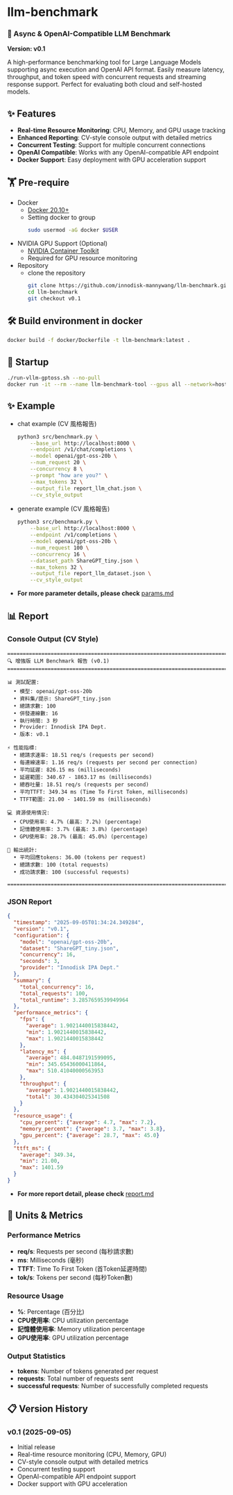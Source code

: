 # llm-benchmark
### 🚀 Async & OpenAI-Compatible LLM Benchmark
**Version: v0.1**

A high-performance benchmarking tool for Large Language Models supporting async execution and OpenAI API format.
Easily measure latency, throughput, and token speed with concurrent requests and streaming response support. Perfect for evaluating both cloud and self-hosted models.

## ✨ Features
- **Real-time Resource Monitoring**: CPU, Memory, and GPU usage tracking
- **Enhanced Reporting**: CV-style console output with detailed metrics
- **Concurrent Testing**: Support for multiple concurrent connections
- **OpenAI Compatible**: Works with any OpenAI-compatible API endpoint
- **Docker Support**: Easy deployment with GPU acceleration support

## 🏋️ Pre-require
* Docker
    * [Docker 20.10+](https://docs.docker.com/engine/install/ubuntu/)
    * Setting docker to group
        ```bash
        sudo usermod -aG docker $USER
        ```
* NVIDIA GPU Support (Optional)
    * [NVIDIA Container Toolkit](https://docs.nvidia.com/datacenter/cloud-native/container-toolkit/install-guide.html)
    * Required for GPU resource monitoring
* Repository
    * clone the repository
      ```bash
      git clone https://github.com/innodisk-mannywang/llm-benchmark.git
      cd llm-benchmark
      git checkout v0.1
      ```
## 🛠️ Build environment in docker
```bash
docker build -f docker/Dockerfile -t llm-benchmark:latest .
```

## 🏁 Startup
```bash
./run-vllm-gptoss.sh --no-pull
docker run -it --rm --name llm-benchmark-tool --gpus all --network=host -v $(pwd):/workspace llm-benchmark bash
```

## ✨ Example
* chat example (CV 風格報告)
    ```bash
    python3 src/benchmark.py \
        --base_url http://localhost:8000 \
        --endpoint /v1/chat/completions \
        --model openai/gpt-oss-20b \
        --num_request 20 \
        --concurrency 8 \
        --prompt "how are you?" \
        --max_tokens 32 \
        --output_file report_llm_chat.json \
        --cv_style_output
    ```
* generate example (CV 風格報告)
    ```bash
    python3 src/benchmark.py \
        --base_url http://localhost:8000 \
        --endpoint /v1/completions \
        --model openai/gpt-oss-20b \
        --num_request 100 \
        --concurrency 16 \
        --dataset_path ShareGPT_tiny.json \
        --max_tokens 32 \
        --output_file report_llm_dataset.json \
        --cv_style_output
    ```
- **For more parameter details, please check** [params.md](docs/params.md)

## 📊 Report

### Console Output (CV Style)
```
================================================================================
🔍 增強版 LLM Benchmark 報告 (v0.1)
================================================================================

📊 測試配置:
  • 模型: openai/gpt-oss-20b
  • 資料集/提示: ShareGPT_tiny.json
  • 總請求數: 100
  • 併發連線數: 16
  • 執行時間: 3 秒
  • Provider: Innodisk IPA Dept.
  • 版本: v0.1

⚡ 性能指標:
  • 總請求速率: 18.51 req/s (requests per second)
  • 每連線速率: 1.16 req/s (requests per second per connection)
  • 平均延遲: 826.15 ms (milliseconds)
  • 延遲範圍: 340.67 - 1863.17 ms (milliseconds)
  • 總吞吐量: 18.51 req/s (requests per second)
  • 平均TTFT: 349.34 ms (Time To First Token, milliseconds)
  • TTFT範圍: 21.00 - 1401.59 ms (milliseconds)

💻 資源使用情況:
  • CPU使用率: 4.7% (最高: 7.2%) (percentage)
  • 記憶體使用率: 3.7% (最高: 3.8%) (percentage)
  • GPU使用率: 28.7% (最高: 45.0%) (percentage)

🎯 輸出統計:
  • 平均回應tokens: 36.00 (tokens per request)
  • 總請求數: 100 (total requests)
  • 成功請求數: 100 (successful requests)

================================================================================
```

### JSON Report
```json
{
  "timestamp": "2025-09-05T01:34:24.349284",
  "version": "v0.1",
  "configuration": {
    "model": "openai/gpt-oss-20b",
    "dataset": "ShareGPT_tiny.json",
    "concurrency": 16,
    "seconds": 3,
    "provider": "Innodisk IPA Dept."
  },
  "summary": {
    "total_concurrency": 16,
    "total_requests": 100,
    "total_runtime": 3.2857659539949964
  },
  "performance_metrics": {
    "fps": {
      "average": 1.9021440015838442,
      "min": 1.9021440015838442,
      "max": 1.9021440015838442
    },
    "latency_ms": {
      "average": 484.0487191599095,
      "min": 345.65436000411864,
      "max": 510.41040000563953
    },
    "throughput": {
      "average": 1.9021440015838442,
      "total": 30.434304025341508
    }
  },
  "resource_usage": {
    "cpu_percent": {"average": 4.7, "max": 7.2},
    "memory_percent": {"average": 3.7, "max": 3.8},
    "gpu_percent": {"average": 28.7, "max": 45.0}
  },
  "ttft_ms": {
    "average": 349.34,
    "min": 21.00,
    "max": 1401.59
  }
}
```
- **For more report detail, please check** [report.md](docs/report.md)

## 📏 Units & Metrics

### Performance Metrics
- **req/s**: Requests per second (每秒請求數)
- **ms**: Milliseconds (毫秒)
- **TTFT**: Time To First Token (首Token延遲時間)
- **tok/s**: Tokens per second (每秒Token數)

### Resource Usage
- **%**: Percentage (百分比)
- **CPU使用率**: CPU utilization percentage
- **記憶體使用率**: Memory utilization percentage  
- **GPU使用率**: GPU utilization percentage

### Output Statistics
- **tokens**: Number of tokens generated per request
- **requests**: Total number of requests sent
- **successful requests**: Number of successfully completed requests

## 📋 Version History

### v0.1 (2025-09-05)
- Initial release
- Real-time resource monitoring (CPU, Memory, GPU)
- CV-style console output with detailed metrics
- Concurrent testing support
- OpenAI-compatible API endpoint support
- Docker support with GPU acceleration